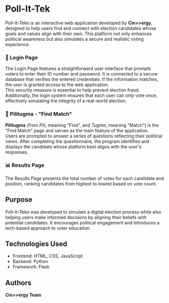 # Poll-It-Tek 

Poll-It-Teko is an interactive web application developed by **Cin>>ergy**, designed to help users find and connect with election candidates whose goals and values align with their own. This platform not only enhances political awareness but also simulates a secure and realistic voting experience.

### 🔐 Login Page
The Login Page features a straightforward user interface that prompts voters to enter their ID number and password. It is connected to a secure database that verifies the entered credentials. If the information matches, the user is granted access to the web application.  
This security measure is essential to help prevent election fraud. Additionally, the login system ensures that each user can only vote once, effectively simulating the integrity of a real-world election.

### 🧩 Pilitugma - "Find Match"
**Pilitugma** (from *Pili*, meaning "Find", and *Tugma*, meaning "Match") is the "Find Match" page and serves as the main feature of the application.  
Users are prompted to answer a series of questions reflecting their political views. After completing the questionnaire, the program identifies and displays the candidate whose platform best aligns with the user's responses.

### 📊 Results Page
The Results Page presents the total number of votes for each candidate and position, ranking candidates from highest to lowest based on vote count.

## Purpose
Poll-It-Teko was developed to simulate a digital election process while also helping users make informed decisions by aligning their beliefs with potential candidates. It encourages political engagement and introduces a tech-based approach to voter education.

## Technologies Used
- Frontend: HTML, CSS, JavaScript
- Backend: Python
- Framework: Flask

## Authors
**Cin>>ergy Team**
